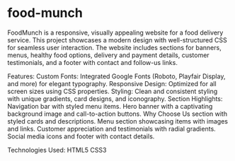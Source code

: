 # food-munch
 
FoodMunch is a responsive, visually appealing website for a food delivery service. This project showcases a modern design with well-structured CSS for seamless user interaction. The website includes sections for banners, menus, healthy food options, delivery and payment details, customer testimonials, and a footer with contact and follow-us links.

Features:
Custom Fonts: Integrated Google Fonts (Roboto, Playfair Display, and more) for elegant typography.
Responsive Design: Optimized for all screen sizes using CSS properties.
Styling: Clean and consistent styling with unique gradients, card designs, and iconography.
Section Highlights:
Navigation bar with styled menu items.
Hero banner with a captivating background image and call-to-action buttons.
Why Choose Us section with styled cards and descriptions.
Menu section showcasing items with images and links.
Customer appreciation and testimonials with radial gradients.
Social media icons and footer with contact details.

Technologies Used:
HTML5
CSS3
